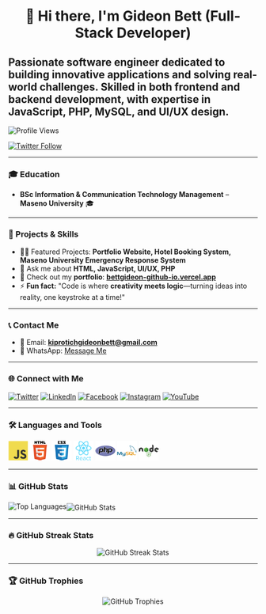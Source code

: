 <h1 align="center">👋 Hi there, I'm Gideon Bett (Full-Stack Developer)</h1>


<h2 align="left">
  Passionate software engineer dedicated to building innovative applications and solving real-world challenges.  
  Skilled in both frontend and backend development, with expertise in JavaScript, PHP, MySQL, and UI/UX design.
</h2>

<p align="left">
  <img src="https://komarev.com/ghpvc/?username=bettgideon&label=Profile%20views&color=0e75b6&style=flat" alt="Profile Views" />
</p>

<p align="left">
  <a href="https://twitter.com/gidcomtechs90" target="_blank">
    <img src="https://img.shields.io/twitter/follow/gidcomtechs90?logo=twitter&style=for-the-badge" alt="Twitter Follow" />
  </a>
</p>

---

### 🎓 Education
- **BSc Information & Communication Technology Management** – **Maseno University** 🎓  

---

### 🚀 Projects & Skills
- 👨‍💻 Featured Projects: **Portfolio Website, Hotel Booking System, Maseno University Emergency Response System**
- 💬 Ask me about **HTML, JavaScript, UI/UX, PHP**
- 📄 Check out my **portfolio**: **[bettgideon-github-io.vercel.app](https://bettgideon-github-io.vercel.app/)**
- ⚡ **Fun fact:** "Code is where **creativity meets logic**—turning ideas into reality, one keystroke at a time!"

---

### 📞 Contact Me
- 📧 Email: **kiprotichgideonbett@gmail.com**
- 📱 WhatsApp: [Message Me](https://wa.me/254790729721?text=WhatsApp%20me)

---

### 🌐 Connect with Me
<p align="left">
  <a href="https://twitter.com/gidcomtechs90" target="_blank"><img align="center" src="https://raw.githubusercontent.com/rahuldkjain/github-profile-readme-generator/master/src/images/icons/Social/twitter.svg" alt="Twitter" height="30" width="40" /></a>
  <a href="https://www.linkedin.com/in/kiprotich-gideon-bett-b63478242/" target="_blank"><img align="center" src="https://raw.githubusercontent.com/rahuldkjain/github-profile-readme-generator/master/src/images/icons/Social/linked-in-alt.svg" alt="LinkedIn" height="30" width="40" /></a>
  <a href="https://www.facebook.com/gideon.bett.7967747" target="_blank"><img align="center" src="https://raw.githubusercontent.com/rahuldkjain/github-profile-readme-generator/master/src/images/icons/Social/facebook.svg" alt="Facebook" height="30" width="40" /></a>
  <a href="https://www.instagram.com/gidcomtechnologies/" target="_blank"><img align="center" src="https://raw.githubusercontent.com/rahuldkjain/github-profile-readme-generator/master/src/images/icons/Social/instagram.svg" alt="Instagram" height="30" width="40" /></a>
  <a href="https://www.youtube.com/@G-ManTV" target="_blank"><img align="center" src="https://raw.githubusercontent.com/rahuldkjain/github-profile-readme-generator/master/src/images/icons/Social/youtube.svg" alt="YouTube" height="30" width="40" /></a>
</p>

---

### 🛠️ Languages and Tools
<p align="left">
  <img src="https://raw.githubusercontent.com/devicons/devicon/master/icons/javascript/javascript-original.svg" alt="JavaScript" width="40" height="40"/> 
  <img src="https://raw.githubusercontent.com/devicons/devicon/master/icons/html5/html5-original-wordmark.svg" alt="HTML" width="40" height="40"/> 
  <img src="https://raw.githubusercontent.com/devicons/devicon/master/icons/css3/css3-original-wordmark.svg" alt="CSS" width="40" height="40"/> 
  <img src="https://raw.githubusercontent.com/devicons/devicon/master/icons/react/react-original-wordmark.svg" alt="React" width="40" height="40"/> 
  <img src="https://raw.githubusercontent.com/devicons/devicon/master/icons/php/php-original.svg" alt="PHP" width="40" height="40"/> 
  <img src="https://raw.githubusercontent.com/devicons/devicon/master/icons/mysql/mysql-original-wordmark.svg" alt="MySQL" width="40" height="40"/> 
  <img src="https://raw.githubusercontent.com/devicons/devicon/master/icons/nodejs/nodejs-original-wordmark.svg" alt="Node.js" width="40" height="40"/> 
</p>

---

### 📊 GitHub Stats
<p>
  <img align="left" src="https://github-readme-stats.vercel.app/api/top-langs?username=bettgideon&show_icons=true&locale=en&layout=compact&theme=blueberry" alt="Top Languages" />
</p>

<p>
  <img align="center" src="https://github-readme-stats.vercel.app/api?username=bettgideon&show_icons=true&locale=en&theme=blueberry" alt="GitHub Stats" />
</p>

---

### 🔥 GitHub Streak Stats
<p align="center">
  <img src="https://github-readme-streak-stats.herokuapp.com?user=Bettgideon&theme=blueberry&date_format=j%20M%5B%20Y%5D" alt="GitHub Streak Stats"/>
</p>

---

### 🏆 GitHub Trophies
<p align="center">
  <img src="https://github-profile-trophy.vercel.app/?username=Bettgideon&theme=blueberry" alt="GitHub Trophies"/>
</p>
